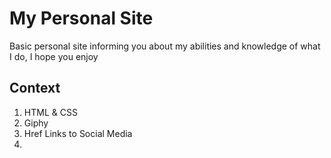 # My Personal Site 
Basic personal site informing you about my abilities and knowledge of what I do, I hope you enjoy

## Context

1. HTML & CSS
2. Giphy
3. Href Links to Social Media 
4. 
